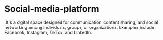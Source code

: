 # Social-media-platform
.It's a digital space designed for communication, content sharing, and social networking among individuals, groups, or organizations. Examples include Facebook, Instagram, TikTok, and LinkedIn.
